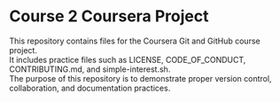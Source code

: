 # Course 2 Coursera Project

This repository contains files for the Coursera Git and GitHub course project.  
It includes practice files such as LICENSE, CODE_OF_CONDUCT, CONTRIBUTING.md, and simple-interest.sh.  
The purpose of this repository is to demonstrate proper version control, collaboration, and documentation practices.
